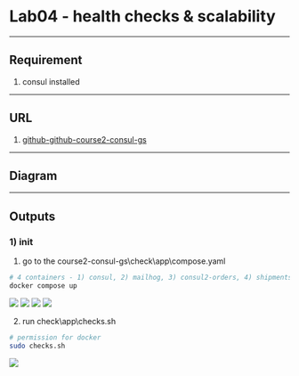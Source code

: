 # Lab04 - health checks & scalability

---

## Requirement
1. consul installed

---

## URL
1. [github-github-course2-consul-gs](https://github.com/g0t4/course2-consul-gs)

---

## Diagram

---

## Outputs
### 1) init
1. go to the course2-consul-gs\check\app\compose.yaml
````ps1
# 4 containers - 1) consul, 2) mailhog, 3) consul2-orders, 4) shipments
docker compose up
````
[<img src="https://i.imgur.com/Ldr9foJ.png">](https://i.imgur.com/Ldr9foJ.png)
[<img src="https://i.imgur.com/TidCOul.png">](https://i.imgur.com/TidCOul.png)
[<img src="https://i.imgur.com/nUFEuvi.png">](https://i.imgur.com/nUFEuvi.png)
[<img src="https://i.imgur.com/uLbHfPA.png">](https://i.imgur.com/uLbHfPA.png)

2. run check\app\checks.sh
````sh
# permission for docker
sudo checks.sh
````
[<img src="https://i.imgur.com/uWguM2D.png">](https://i.imgur.com/uWguM2D.png)

